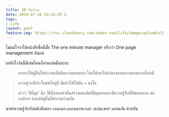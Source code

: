 ```yaml
---
title: 30 ปีแล้วนะ
date: 2019-07-16 13:14:29 Z
tags:
- Life
layout: post
feature-img: https://res.cloudinary.com/sdees-reallife/image/upload/v1555658919/sample_feature_img.png
---
```


ไม่แน่ใจว่าใช่หนังสือชื่อนี้มั๊ย The one minute manager หรือว่า One page management กันแน่

แต่ยังไงวันนี้มีเล่มไหนก็อ่านเล่มนั้นล่ะนะ

> หาทางให้ผู้อื่นได้ทำงานเต็มขีดความสามารถ โดยให้เขาได้ทำตรงตามความสามารถที่เขามี

> ความรู้จะมีประโยชน์ก็อยู่ที่ มีแล้วให้ใช้มัน ~ ขงจื๊อ

> คำว่า 'ดีที่สุด' คือ วิธีที่คนเหล่านั้นสร้างผลผลิตที่มีคุณค่าและมีความรู้สึกที่ดีต่อตนเอง ต่อองค์การ และต่อผู้อื่นที่ทำงานร่วมกัน

<i class="fa fa-child" style="color:plum"></i>

มาทำความรู้จักกับหนังสือของ *เคนเนท แบลนชาร์ด* และ *สเปนเซอร์ จอห์นสัน* ด้วยกัน
